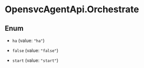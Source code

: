 # OpensvcAgentApi.Orchestrate

## Enum


* `ha` (value: `"ha"`)

* `false` (value: `"false"`)

* `start` (value: `"start"`)


